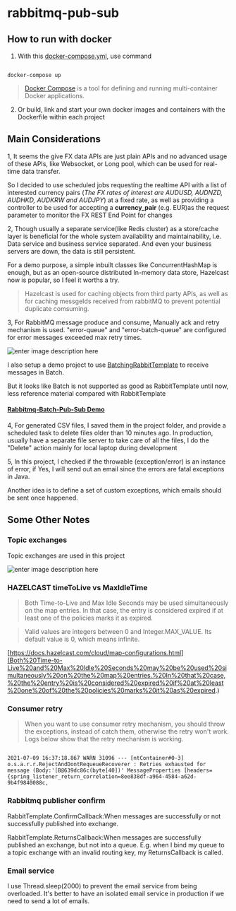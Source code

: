 
# rabbitmq-pub-sub

  
  

  

## How to run with docker

  

1. With this [docker-compose.yml](https://github.com/vikki-xiaohua/rabbitmq-pub-sub/blob/main/docker-compose.yml), use command

  

```

docker-compose up

```

  

>  [Docker Compose](https://docs.docker.com/compose/) is a tool for defining and running multi-container Docker applications.

  

2. Or build, link and start your own docker images and containers with the Dockerfile within each project

  

## Main Considerations

  

1, It seems the give FX data APIs are just plain APIs and no advanced usage of these APIs, like Websocket, or Long pool, which can be used for real-time data transfer.

  

So I decided to use scheduled jobs requesting the realtime API with a list of interested currency pairs (*The FX rates of interest are AUDUSD, AUDNZD, AUDHKD, AUDKRW and AUDJPY*) at a fixed rate, as well as providing a controller to be used for accepting a **currency_pair** (e.g. EUR)as the request parameter to monitor the FX REST End Point for changes

  

2, Though usually a separate service(like Redis cluster) as a store/cache layer is beneficial for the whole system availability and maintainability, i.e. Data service and business service separated. And even your business servers are down, the data is still persistent.

  

For a demo purpose, a simple inbuilt classes like ConcurrentHashMap is enough, but as an open-source distributed In-memory data store, Hazelcast now is popular, so I feel it worths a try.

  

> Hazelcast is used for caching objects from third party APIs, as well as for caching messgeIds received from rabbitMQ to prevent potential duplicate comsuming.

  

3, For RabbitMQ message produce and consume, Manually ack and retry mechanism is used. "error-queue" and "error-batch-queue" are configured for error messages exceeded max retry times.

  ![enter image description here](https://github.com/vikki-xiaohua/rabbitmq-pub-sub/blob/main/image/error-queues.png)  

I also setup a demo project to use [BatchingRabbitTemplate](https://docs.spring.io/spring-amqp/docs/current/api/org/springframework/amqp/rabbit/core/BatchingRabbitTemplate.html) to receive messages in Batch.

  

But it looks like Batch is not supported as good as RabbitTemplate until now, less reference material compared with RabbitTemplate

  

#### [Rabbitmq-Batch-Pub-Sub Demo](https://github.com/vikki-xiaohua/rabbitmq-batch-pub-sub)

  

4, For generated CSV files, I saved them in the project folder, and provide a scheduled task to delete files older than 10 minutes ago. In production, usually have a separate file server to take care of all the files, I do the "Delete" action mainly for local laptop during development

  

5, In this project, I checked if the throwable (exception/error) is an instance of error, if Yes, I will send out an email since the errors are fatal exceptions in Java.

  

Another idea is to define a set of custom exceptions, which emails should be sent once happened.

  
  

## Some Other Notes

  

### Topic exchanges

Topic exchanges are used in this project

  ![enter image description here](https://github.com/vikki-xiaohua/rabbitmq-pub-sub/blob/main/image/topic-exchange.png)

### HAZELCAST timeToLive vs MaxIdleTime

  

> Both Time-to-Live and Max Idle Seconds may be used simultaneously on the map entries. In that case, the entry is considered expired if at least one of the policies marks it as expired.

  

> Valid values are integers between 0 and Integer.MAX_VALUE. Its default value is 0, which means infinite.

  

[https://docs.hazelcast.com/cloud/map-configurations.html](Both%20Time-to-Live%20and%20Max%20Idle%20Seconds%20may%20be%20used%20simultaneously%20on%20the%20map%20entries.%20In%20that%20case,%20the%20entry%20is%20considered%20expired%20if%20at%20least%20one%20of%20the%20policies%20marks%20it%20as%20expired.)

  

### Consumer retry

  

> When you want to use consumer retry mechanism, you should throw the exceptions, instead of catch them, otherwise the retry won't work. Logs below show that the retry mechanism is working.

```

2021-07-09 16:37:18.867 WARN 31096 --- [ntContainer#0-3] o.s.a.r.r.RejectAndDontRequeueRecoverer : Retries exhausted for message (Body:'[B@639dc86c(byte[40])' MessageProperties [headers={spring_listener_return_correlation=8ee838df-a964-4584-a62d-9b4f9840088c,

```

  

### Rabbitmq publisher confirm

  

RabbitTemplate.ConfirmCallback:When messages are successfully or not successfully published into exchange.

  

RabbitTemplate.ReturnsCallback:When messages are successfully published an exchange, but not into a queue. E.g. when I bind my queue to a topic exchange with an invalid routing key, my ReturnsCallback is called.

  

### Email service

  

I use Thread.sleep(2000) to prevent the email service from being overloaded. It's better to have an isolated email service in production if we need to send a lot of emails.